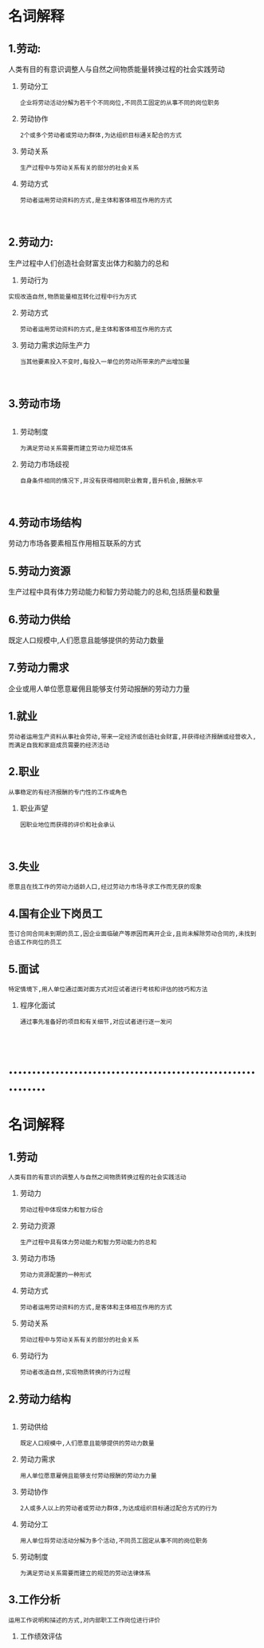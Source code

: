 # 名词解释

## 1.劳动:

人类有目的有意识调整人与自然之间物质能量转换过程的社会实践劳动

1. 劳动分工

   ~~~
   企业将劳动活动分解为若干个不同岗位,不同员工固定的从事不同的岗位职务
   ~~~

2. 劳动协作

   ~~~
   2个或多个劳动者或劳动力群体,为达组织目标通关配合的方式
   ~~~

3. 劳动关系

   ~~~
   生产过程中与劳动关系有关的部分的社会关系
   ~~~

4. 劳动方式

   ~~~
   劳动者运用劳动资料的方式,是主体和客体相互作用的方式
   ~~~

   ​

## 2.劳动力:

生产过程中人们创造社会财富支出体力和脑力的总和

1.   劳动行为

   ~~~
   实现改造自然,物质能量相互转化过程中行为方式
   ~~~

2. 劳动方式

   ~~~
   劳动者运用劳动资料的方式,是主体和客体相互作用的方式
   ~~~

3. 劳动力需求边际生产力

   ~~~
   当其他要素投入不变时,每投入一单位的劳动所带来的产出增加量
   ~~~

   ​

## 3.劳动市场

~~~

~~~

1. 劳动制度

   ~~~
   为满足劳动关系需要而建立劳动力规范体系
   ~~~

2. 劳动力市场歧视

   ~~~
   自身条件相同的情况下,并没有获得相同职业教育,晋升机会,报酬水平
   ~~~

   ​

## 4.劳动市场结构

劳动力市场各要素相互作用相互联系的方式

## 5.劳动力资源

生产过程中具有体力劳动能力和智力劳动能力的总和,包括质量和数量

## 6.劳动力供给

既定人口规模中,人们愿意且能够提供的劳动力数量

## 7.劳动力需求

企业或用人单位愿意雇佣且能够支付劳动报酬的劳动力力量

## 1.就业

~~~
劳动者运用生产资料从事社会劳动,带来一定经济或创造社会财富,并获得经济报酬或经营收入,而满足自我和家庭成员需要的经济活动
~~~

## 2.职业

~~~
从事稳定的有经济报酬的专门性的工作或角色
~~~

1. 职业声望

   ~~~~
   因职业地位而获得的评价和社会承认
   ~~~~

   ​

## 3.失业

~~~
愿意且在找工作的劳动力适龄人口,经过劳动力市场寻求工作而无获的现象
~~~

## 4.国有企业下岗员工

~~~
签订合同合同未到期的员工,因企业面临破产等原因而离开企业,且尚未解除劳动合同的,未找到合适工作岗位的员工
~~~

## 5.面试

~~~
特定情境下,用人单位通过面对面方式对应试者进行考核和评估的技巧和方法
~~~

1. 程序化面试

   ~~~
   通过事先准备好的项目和有关细节,对应试者进行逐一发问
   ~~~

   ​

# .............................................................

# 名词解释

## 1.劳动

~~~
人类有目的有意识的调整人与自然之间物质转换过程的社会实践活动
~~~

1. 劳动力

   ~~~
   劳动过程中体现体力和智力综合
   ~~~

2. 劳动力资源

   ~~~
   生产过程中具有体力劳动能力和智力劳动能力的总和
   ~~~

3. 劳动力市场

   ~~~
   劳动力资源配置的一种形式
   ~~~


1. 劳动方式

   ~~~
   劳动者运用劳动资料的方式,是客体和主体相互作用的方式
   ~~~

2. 劳动关系

   ~~~
   劳动过程中与劳动关系有关的部分的社会关系
   ~~~

3. 劳动行为

   ~~~
   劳动者改造自然,实现物质转换的行为过程
   ~~~

## 2.劳动力结构

~~~

~~~

1. 劳动供给

   ~~~
   既定人口规模中,人们愿意且能够提供的劳动力数量
   ~~~

2. 劳动力需求

   ~~~
   用人单位愿意雇佣且能够支付劳动报酬的劳动力力量
   ~~~

3. 劳动协作

   ~~~
   2人或多人以上的劳动者或劳动力群体,为达成组织目标通过配合方式的行为
   ~~~

4. 劳动分工

   ~~~
   用人单位将劳动活动分解为多个活动,不同员工固定从事不同的岗位职务
   ~~~

5. 劳动制度

   ~~~
   为满足劳动关系需要而建立的规范的劳动法律体系
   ~~~

## 3.工作分析

~~~
运用工作说明和描述的方式,对内部职工工作岗位进行评价
~~~

1. 工作绩效评估

   ~~~

   ~~~

   ​
